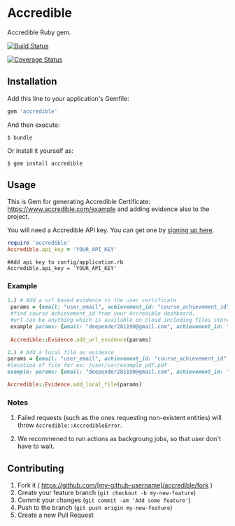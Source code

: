# Accredible

Accredible Ruby gem. 

[![Build Status](https://travis-ci.org/Integralist/Sinderella.png?.png?branch=master)](http://travis-ci.org/deependersingla/accredible_ruby)  

[![Coverage Status](https://coveralls.io/repos/deependersingla/accredible_ruby/badge.png)](https://coveralls.io/r/deependersingla/accredible_ruby)

## Installation

Add this line to your application's Gemfile:

```ruby
gem 'accredible'
```

And then execute:

    $ bundle

Or install it yourself as:

    $ gem install accredible

## Usage

This is Gem for generating Accredible Certificate: https://www.accredible.com/example and adding evidence also to the project.

You will need a Accredible API key. You can get one by [signing up here](https://accredible.com/issuer/sign_up).

```ruby
require 'accredible'
Accredible.api_key = 'YOUR_API_KEY'
```


```rails
#Add api key to config/application.rb
Accredible.api_key = 'YOUR_API_KEY'
```

### Example
```ruby
1.) # Add a url based evidence to the user certificate
 params = {email: "user_email", achievement_id: "course_achievement_id", url: "url of evidence", description: "description of evidence"}
 #find course achievement_id from your Accredible dashboard.
 #url can be anything which is available on cloud including files stored on #s3. 
 example params: {email: "deepender281190@gmail.com", achievement_id: "examplecourse1", url: "www.accredible.com", description: "example description"}
 
 Accredible::Evidence.add_url_evidence(params)

2.) # Add a local file as evidence
params = {email: "user_email", achievement_id: "course_achievement_id", file: "location_of_file", description: "description of evidence"}
#location of file for ex: /user/var/example_pdf.pdf
example: params: {email: "deepender281190@gmail.com", achievement_id: "examplecourse1", file: "localfile.pdf", description: "example description"}

Accredible::Evidence.add_local_file(params)
```

### Notes
1) Failed requests (such as the ones requesting non-existent entities) will throw `Accredible::AccredibleError`.

2) We recommened to run actions as backgroung jobs, so that user don't have to wait. 

## Contributing

1. Fork it ( https://github.com/[my-github-username]/accredible/fork )
2. Create your feature branch (`git checkout -b my-new-feature`)
3. Commit your changes (`git commit -am 'Add some feature'`)
4. Push to the branch (`git push origin my-new-feature`)
5. Create a new Pull Request
